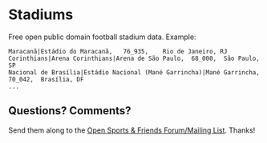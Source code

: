# Stadiums

Free open public domain football stadium data. Example:

~~~
Maracanã|Estádio do Maracanã,   76_935,    Rio de Janeiro, RJ
Corinthians|Arena Corinthians|Arena de São Paulo,  68_000,  São Paulo, SP
Nacional de Brasília|Estádio Nacional (Mané Garrincha)|Mané Garrincha,  70_042,  Brasília, DF
...
~~~


## Questions? Comments?

Send them along to the
[Open Sports & Friends Forum/Mailing List](http://groups.google.com/group/opensport).
Thanks!


